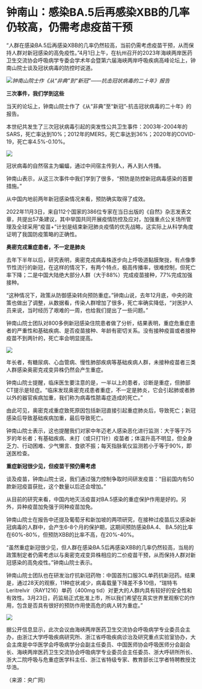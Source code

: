# 钟南山：感染BA.5后再感染XBB的几率仍较高，仍需考虑疫苗干预

“人群在感染BA.5后再感染XBB的几率仍然较高，当前仍需考虑疫苗干预，从而保持人群对新冠感染的高免疫性。”4月1日上午，在杭州召开的2023年海峡两岸医药卫生交流协会呼吸病学专委会学术年会暨第六届海峡两岸呼吸疾病高峰论坛上，钟南山院士谈及冠状病毒的防控时说道。

![](https://inews.gtimg.com/news_bt/Oi2tL_a9sxxmHCOjEcf5Cc3unUg9fSlHVRhngIzlufHJkAA/1000)_钟南山院士作《从“非典”到“新冠”——抗击冠状病毒的二十年》报告_

**三次事件，我们学到这些**

当天的论坛上，钟南山院士作了《从“非典”至“新冠”-抗击冠状病毒的二十年》的报告。

本世纪共发生了三次冠状病毒引起的突发性公共卫生事件：2003年-2004年的SARS，死亡率达到10%；2012年的MERS，死亡率达到36%；2020年的COVID-19，死亡率4.5%-0.10%。

![](https://inews.gtimg.com/news_bt/O1OSLScMYtM6fRSdLoCo5bOPMNI5dzG1BPaN_lqkQrFBkAA/1000)

冠状病毒的自然宿主为蝙蝠，通过中间宿主传到人，再人到人传播。

钟南山表示，从这三次事件中我们学到了很多，“预防是防控新冠病毒感染的首要措施。”

从中国内地前两年新冠感染情况来看，预防确实取得了成效。

2022年11月3日，来自112个国家的386位专家在当日出版的《自然》杂志发表文章，共提出57条建议，其中举国共同开展疫情防控及应对，加强重点公关场所管理及全球采用“疫苗+”计划是结束新冠肺炎疫情的优先战略，这实际上从科学角度证明了我国防疫策略的正确性。

**奥密克戎重症患者，不一定是肺炎**

去年下半年以后，研究表明，奥密克戎病毒株逐步向上呼吸道黏膜聚拢，有点像季节性流行的新冠，在这样的情况下，有两个特点，极高传播率，很难控制，但死亡率下降；二是中国大陆绝大部分人群（大于88%）完成疫苗接种，77%完成加强接种。

“这种情况下，政策从防御感染转向预防重症。”钟南山说，去年12月底，中央的政策也做出了调整，从数据看，传染人群增加了很多，死亡率确实降低，“对医护人员来说，当时经历了艰难的一周，也给我们提出了一些问题。”

钟南山院士团队对800多例新冠感染住院患者做了分析，结果表明，重症危重症患者的严重性和基础疾病、是否疫苗接种、年龄有密切关系。没有接种疫苗或者接种疫苗不到两针的，死亡率会明显提高。

![](https://inews.gtimg.com/news_bt/O9zJEdCF1GzHG0h9CoU8_1GT8vlNARIQnZp-5zGotM2YYAA/1000)

年长者，有糖尿病、心血管病、慢性肺部疾病等基础疾病人群，未接种疫苗者三类人群感染奥密克戎变异株仍然会产生重症。

钟南山院士提醒，临床医生要注意的是，一半以上的患者，诊断是重症，但肺部CT提示是轻症。“临床发现奥密克戎患者重症，不一定是肺炎，它会引起肺或者肺以外的器官疾病加重，我们称为病毒性脓毒症造成的死亡。”

由此可见，奥密克戎重症致死原因包括新冠直接引起重症肺炎后，导致死亡；新冠感染后导致基础疾病加重，最后导致死亡。

钟南山院士表示，这也提醒我们对家中年迈老人感染恶化进行监测：大于等于75岁的年长者；有基础疾病、未打（或只打1针）疫苗者；体温升高不明显，但全身乏力、行动困难、少气懒言、食欲不振；每天指脉氧仪监测若小于等于90%，即送医检查。

**重症新冠很少见，但疫苗干预仍需考虑**

谈及疫苗，钟南山院士说，我们通过强力控制争取时间研发疫苗：“目前国内有50款新冠疫苗获批，这个数量以后还会增加。”

从目前的研究来看，中国内地灭活疫苗对BA.5感染的重症保护作用是好的。另外，异种疫苗加免强于同种疫苗加免。

钟南山院士在报告中还提及葡萄牙和新加坡的两项研究，在接种过疫苗后又感染新冠病毒的人群中，会产生6-8个月的保护期，这期间预防感染BA.4、
BA.5的比率在60%-80%，但预防XBB的比率不高，在20%-40%。

“虽然重症新冠很少见，但人群在感染BA.5后再感染XBB的几率仍然较高，当局的政策制定者仍需考虑以与奥密克戎变异株相应的二价疫苗干预，从而保持人群对新冠感染的高免疫性。”钟南山院士表示。

钟南山院士团队也在研发治疗抗新冠药物：中国首剂口服3CL单药抗新冠药。结果是，通过28天的观察，11种症状减少，病毒载量下降差不多10倍，“瑞特韦Leritrelvir（RAY1216）单药（400mg
tid）对更大的人群内具有较好的安全性和有效性。3月23日，药监局正式批准上市，所以我们希望在真实世界里观察它的作用，包含是否具有很好的预防作用使高危的病人转为重症。”

![](https://inews.gtimg.com/news_bt/OJD2-HYgvdmUkvBQi_AwX_eTBPiBVkYRWLxludrozfiVoAA/1000)

据公开信息显示，此次会议由海峡两岸医药卫生交流协会呼吸病学专业委员会主办，由浙江大学呼吸疾病研究所、浙江省呼吸疾病诊治及研究重点实验室协办，大会主席是中华医学会呼吸病学分会副主任委员、中国医师协会呼吸医师分会副会长、海峡两岸医药卫生交流协会呼吸病学专业委员会主任委员、浙大呼研所所长、浙大二院呼吸与危重症医学科主任、浙江省特级专家、教育部长江学者特聘教授沈华浩。

（来源：央广网）


